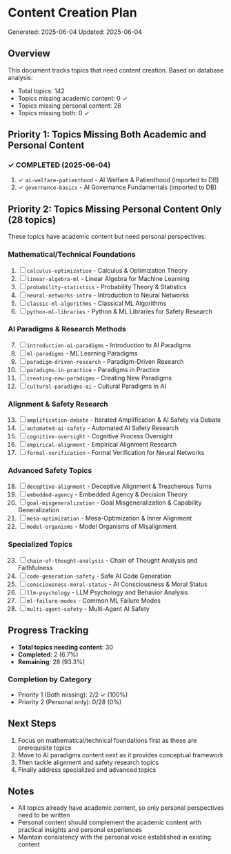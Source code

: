 # Content Creation Plan

Generated: 2025-06-04
Updated: 2025-06-04

## Overview

This document tracks topics that need content creation. Based on database analysis:
- Total topics: 142
- Topics missing academic content: 0 ✓
- Topics missing personal content: 28
- Topics missing both: 0 ✓

## Priority 1: Topics Missing Both Academic and Personal Content

### ✓ COMPLETED (2025-06-04)
1. ✓ `ai-welfare-patienthood` - AI Welfare & Patienthood (imported to DB)
2. ✓ `governance-basics` - AI Governance Fundamentals (imported to DB)

## Priority 2: Topics Missing Personal Content Only (28 topics)

These topics have academic content but need personal perspectives:

### Mathematical/Technical Foundations
1. ☐ `calculus-optimization` - Calculus & Optimization Theory
2. ☐ `linear-algebra-ml` - Linear Algebra for Machine Learning
3. ☐ `probability-statistics` - Probability Theory & Statistics
4. ☐ `neural-networks-intro` - Introduction to Neural Networks
5. ☐ `classic-ml-algorithms` - Classical ML Algorithms
6. ☐ `python-ml-libraries` - Python & ML Libraries for Safety Research

### AI Paradigms & Research Methods
7. ☐ `introduction-ai-paradigms` - Introduction to AI Paradigms
8. ☐ `ml-paradigms` - ML Learning Paradigms
9. ☐ `paradigm-driven-research` - Paradigm-Driven Research
10. ☐ `paradigms-in-practice` - Paradigms in Practice
11. ☐ `creating-new-paradigms` - Creating New Paradigms
12. ☐ `cultural-paradigms-ai` - Cultural Paradigms in AI

### Alignment & Safety Research
13. ☐ `amplification-debate` - Iterated Amplification & AI Safety via Debate
14. ☐ `automated-ai-safety` - Automated AI Safety Research
15. ☐ `cognitive-oversight` - Cognitive Process Oversight
16. ☐ `empirical-alignment` - Empirical Alignment Research
17. ☐ `formal-verification` - Formal Verification for Neural Networks

### Advanced Safety Topics
18. ☐ `deceptive-alignment` - Deceptive Alignment & Treacherous Turns
19. ☐ `embedded-agency` - Embedded Agency & Decision Theory
20. ☐ `goal-misgeneralization` - Goal Misgeneralization & Capability Generalization
21. ☐ `mesa-optimization` - Mesa-Optimization & Inner Alignment
22. ☐ `model-organisms` - Model Organisms of Misalignment

### Specialized Topics
23. ☐ `chain-of-thought-analysis` - Chain of Thought Analysis and Faithfulness
24. ☐ `code-generation-safety` - Safe AI Code Generation
25. ☐ `consciousness-moral-status` - AI Consciousness & Moral Status
26. ☐ `llm-psychology` - LLM Psychology and Behavior Analysis
27. ☐ `ml-failure-modes` - Common ML Failure Modes
28. ☐ `multi-agent-safety` - Multi-Agent AI Safety

## Progress Tracking

- **Total topics needing content**: 30
- **Completed**: 2 (6.7%)
- **Remaining**: 28 (93.3%)

### Completion by Category
- Priority 1 (Both missing): 2/2 ✓ (100%)
- Priority 2 (Personal only): 0/28 (0%)

## Next Steps

1. Focus on mathematical/technical foundations first as these are prerequisite topics
2. Move to AI paradigms content next as it provides conceptual framework
3. Then tackle alignment and safety research topics
4. Finally address specialized and advanced topics

## Notes

- All topics already have academic content, so only personal perspectives need to be written
- Personal content should complement the academic content with practical insights and personal experiences
- Maintain consistency with the personal voice established in existing content